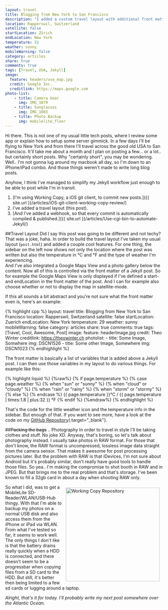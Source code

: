 ```yaml
---
layout: travel
title: Blogging from New York to San Francisco
description: "I added a custom travel layout with additional front matter to my Jekyll site, so that I can continue to blog while I'm travelling."
location: Rapperswil, Switzerland
satellite: false
startLocation: Zürich
endLocation: New York
temperature: 32
weather: sunny
mobileWarning: false
category: articles
share: true
comments: true
tags: [Travel, USA, Jekyll]
image:
  feature: headers/usa_map.jpg
  credit: Google Inc.
  creditlink: https://maps.google.com
photo-list:
    - title: Camera Gear
      img: IMG_1079
    - title: Sunglasses
      img: IMG_1083
    - title: Photo Backup
      img: mobilelite_floor
---
```


Hi there. This is not one of my usual little tech posts, where I review some app or explain how to 
setup some server gimmick. In a few days I'll be flying to New York and from there I'll travel across the good old
USA to San Francisco. It'll take me about a month and I plan on posting a few... or a lot.. but certainly short posts. 
Why "certainly short", you may be wondering. Well.. I'm not gonna lug around my macbook all day, so I'm down to 
an iPhone/iPad combo. And those things weren't made to write long blog posts.

Anyhow, I think I've managed to simplify my Jekyll workflow just enough to be able to post while I'm in transit.

1. [I'm using Working Copy, a iOS git client, to commit new posts.]({{ site.url }}/articles/iOS-git-client-working-copy-review/)
2. I've added a travel layout (this post).
3. [And I've added a webhook, so that every commit is automatically compiled & published.]({{ site.url }}/articles/Use-cgi-bin-to-automate-Jekyll/)

##Travel Layout
Did I say this post was going to be different and not techy? That was a joke, haha. In order to build the travel layout 
I've taken my usual layout (`post.html`) and added a couple cool features. For one thing, the sidebar on the left now 
shows not only the location where the post was written but also the temperature in °C and °F and the type of weather I'm
experiencing.  
And I've also integrated a Google Maps View and a photo gallery below the content.
Now all of this is controlled via the front matter of a Jekyll post. So for example the Google Maps View is only displayed 
if I've defined a start- and endLocation in the front matter of the post. And I can for example also choose whether or
not to display the map in satellite-mode.

If this all sounds a bit abstract and you're not sure what the front matter even is, here's an example:

{% highlight cpp %}
layout: travel
title: Blogging from New York to San Francisco
location: Rapperswil, Switzerland
satellite: false
startLocation: Zuerich
endLocation: New York
temperature: 29
weather: sunny
mobileWarning: false
category: articles
share: true
comments: true
tags: [Travel, Cool, Awesome, Post]
image:
  feature: headerImage.jpg
  credit: Theo Winter
  creditlink: https://theowinter.ch
photolist:
    - title: Some Image, Somwhere
      img: DSCN1526
    - title: Some other Image, Somewhere
      img: DSCN1023
{% endhighlight %}

The front matter is basically a list of variables that is added above a Jekyll post. I can then use those variables in my 
layout to do various things. For example like this:

{% highlight liquid %}
{%raw%} 
{% if page.temperature %}
    {% case page.weather %}
    {% when "sun" or "sunny" %}
        <i class="icon-sun"></i>
    {% when "cloud" or "cloudy" %}
        <i class="icon-cloud"></i>
    {% when "rain" or "rainy" %}
        <i class="icon-umbrella"></i>
    {% when "storm" or "stormy" %}
        <i class="icon-bolt"></i>
    {% else %}
    <i class="icon-sun"></i>
    {% endcase %}
    <span class="fn">
        {{ page.temperature }}°C / {{ page.temperature | times:1.8 | plus:32 }} °F 
    </span>
{% endif %}
{%endraw%}
{% endhighlight %}

That's the code for the little weather icon and the temperature info in the sidebar.
But enough of that. If you want to see more, have a look at the code on my
[GitHub Repository](https://github.com/aerobless/theowinter.ch/blob/master/_layouts/travel.html){:target="_blank"}.

##<del>Packing the bags</del> .. Photography
In order to travel in style I'll be taking clothes and stuff. No joke XD. Anyway, that's boring, so let's talk about 
photography instead. I usually take photos in RAW format. For those that don't know, the RAW format is uncompressed, lossless 
image data straight from the camera sensor. That makes it awesome for post processing pictures later. But the problem with 
RAW is that iDevices, I'm not sure about Android but it's probably similar, don't really have good tools to handle those files.
So yea.. I'm making the compromise to shot booth in RAW and in JPEG. But that brings me to the real problem and that's storage.
I've been known to fill a 32gb card in about a day when shooting RAW only.

<img alt="Working Copy Repository" style="float:right; width:300px; padding:10px" src="{{ site.url }}/images/mobilelite.jpg" />

So what I did, was to get a MobileLite SD-Reader/WLAN/USB-Hub thingy. With that I'm able to backup my photos on a 
normal USB disk and also access them from the iPhone or iPad via WLAN. From what I've tested so far, it seems to 
work well. The only things I don't like is that the battery drains really quickly when a HDD is connected, and 
there doesn't seem to be a progressbar when copying files from a SD card to the HDD. But still, it's better then being 
limited to a few sd cards or lugging around a laptop.

*Alright, that's it for today. I'll probably write my next post somewhere over the Atlantic Ocean.*